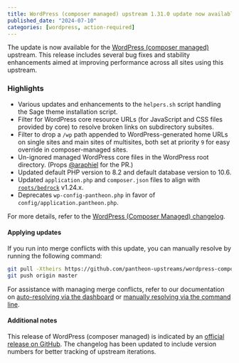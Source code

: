 ```yaml
---
title: WordPress (composer managed) upstream 1.31.0 update now available
published_date: "2024-07-10"
categories: [wordpress, action-required]
---
```


The update is now available for the [WordPress (composer managed)](/guides/wordpress-composer/wordpress-composer-managed) upstream. This release includes several bug fixes and stability enhancements aimed at improving performance across all sites using this upstream.

### Highlights
* Various updates and enhancements to the `helpers.sh` script handling the Sage theme installation script.
* Filter for WordPress core resource URLs (for JavaScript and CSS files provided by core) to resolve broken links on subdirectory subsites.
* Filter to drop a `/wp` path appended to WordPress-generated home URLs on single sites and main sites of multisites, both set at priority `9` for easy override in composer-managed sites.
* Un-ignored managed WordPress core files in the WordPress root directory. (Props [@araphiel](https://github.com/araphiel) for the PR.)
* Updated default PHP version to 8.2 and default database version to 10.6. 
* Updated `application.php` and `composer.json` files to align with [`roots/bedrock`](https://github.com/roots/bedrock) v1.24.x.
* Deprecates `wp-config-pantheon.php` in favor of `config/application.pantheon.php`. 

For more details, refer to the [WordPress (Composer Managed) changelog](https://github.com/pantheon-systems/wordpress-composer-managed/blob/default/CHANGELOG.md).

#### Applying updates

If you run into merge conflicts with this update, you can manually resolve by running the following command:

```bash
git pull -Xtheirs https://github.com/pantheon-upstreams/wordpress-composer-managed.git main
git push origin master
```

For assistance with managing merge conflicts, refer to our documentation on [auto-resolving via the dashboard](https://docs.pantheon.io/core-updates#apply-upstream-updates-manually-from-the-command-line-to-resolve-merge-conflicts) or [manually resolving via the command line](https://docs.pantheon.io/guides/git/resolve-merge-conflicts).

#### Additional notes
This release of WordPress (composer managed) is indicated by an [official release on GitHub](https://github.com/pantheon-systems/wordpress-composer-managed/releases). The changelog has been updated to include version numbers for better tracking of upstream iterations.
